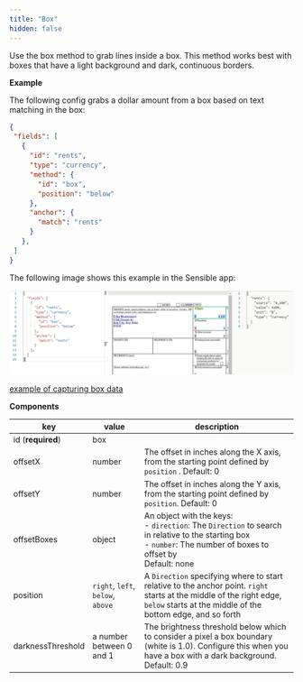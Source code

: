 ```yaml
---
title: "Box"
hidden: false
---
```

Use the box method to grab lines inside a box. This method works best with boxes that have a light background and dark, continuous borders. 

**Example**

The following config grabs a dollar amount from a box based on text matching in the box:

 ```json
{
  "fields": [
    {
      "id": "rents",
      "type": "currency",
      "method": {
        "id": "box",
        "position": "below"
      },
      "anchor": {
        "match": "rents"
      }
    },
  ]
}
 ```

The following image shows this example in the Sensible app:

![](https://raw.githubusercontent.com/sensible-hq/sensible-docs/main/readme-sync/assets/images/v0/box_1099.png)



[example of capturing box data](https://raw.githubusercontent.com/sensible-hq/sensible-docs/main/readme-sync/assets/images/v0/box_1099.png)



**Components**

| key               | value                           | description                                                  |
| ----------------- | ------------------------------- | ------------------------------------------------------------ |
| id (**required**) | box                             |                                                              |
| offsetX        | number                          | The offset in inches along the X axis, from the starting point defined by `position` . Default: 0 |
| offsetY           | number                          | The offset in inches along the Y axis, from the starting point  defined by `position`. Default: 0 |
| offsetBoxes       | object                          | An object with the keys:<br/>\- `direction`: The `Direction` to search in relative to the starting box<br/>\- `number`: The number of boxes to offset by<br/> Default: none |
| position          | `right`, `left`, `below`, `above` | A `Direction` specifying where to start relative to the anchor point. `right` starts at the middle of the right edge, `below` starts at the middle of the bottom edge, and so forth |
| darknessThreshold | a number between 0 and 1        | The brightness threshold below which to consider a pixel a box boundary (white is 1.0). Configure this when you have a box with a dark background. Default: 0.9 |